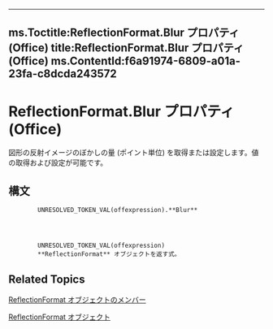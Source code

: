

---
ms.Toctitle:ReflectionFormat.Blur プロパティ (Office)
title:ReflectionFormat.Blur プロパティ (Office)
ms.ContentId:f6a91974-6809-a01a-23fa-c8dcda243572
---
# ReflectionFormat.Blur プロパティ (Office)




図形の反射イメージのぼかしの量 (ポイント単位) を取得または設定します。値の取得および設定が可能です。

## 構文

            UNRESOLVED_TOKEN_VAL(offexpression).**Blur**




            UNRESOLVED_TOKEN_VAL(offexpression)
            **ReflectionFormat** オブジェクトを返す式。



## Related Topics

[ReflectionFormat オブジェクトのメンバー](040424e8-2903-8416-c294-872d872d5277.md)

[ReflectionFormat オブジェクト](9684dbb3-5b99-113b-9808-1173fdd719a9.md)




